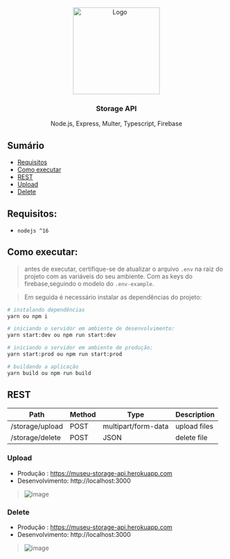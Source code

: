 <br />
<p align="center">
  <a href="https://izi.fit/">
    <img src="https://elementstark.com/woocommerce-extension-demos/wp-content/uploads/sites/2/2016/12/upload.png" width="200" alt="Logo">
  </a>

  <h3 align="center">Storage API</h3>
 
  <p align="center">
    Node.js, Express, Multer, Typescript, Firebase
    <br />
  </p>
</p>

## Sumário

- [Requisitos](#requisitos)
- [Como executar](#como-executar)
- [REST](#rest)
- [Upload](#upload)
- [Delete](#delete)

## Requisitos:

- `nodejs ^16`

## Como executar:

> antes de executar, certifique-se de atualizar o arquivo `.env` na raiz do projeto com as variáveis do seu ambiente. Com as keys do firebase,seguindo o modelo do `.env-example`.

> Em seguida é necessário instalar as dependências do projeto:

```sh
# instalando dependências
yarn ou npm i

# iniciando o servidor em ambiente de desenvolvimento:
yarn start:dev ou npm run start:dev

# iniciando o servidor em ambiente de produção:
yarn start:prod ou npm run start:prod

# buildando a aplicação
yarn build ou npm run build

```

## REST
Path | Method | Type |Description
---|---|---|---
/storage/upload | POST | multipart/form-data | upload files
/storage/delete | POST | JSON | delete file

### Upload
- Produção : https://museu-storage-api.herokuapp.com
- Desenvolvimento: http://localhost:3000
> ![image](https://user-images.githubusercontent.com/25330254/170844585-0bad615e-ba36-4852-836e-d6aec2085fa8.png)

### Delete
- Produção : https://museu-storage-api.herokuapp.com
- Desenvolvimento: http://localhost:3000
> ![image](https://user-images.githubusercontent.com/25330254/170844599-0b57caa7-0ae7-4ccb-a927-d40b48b9f3ad.png)

